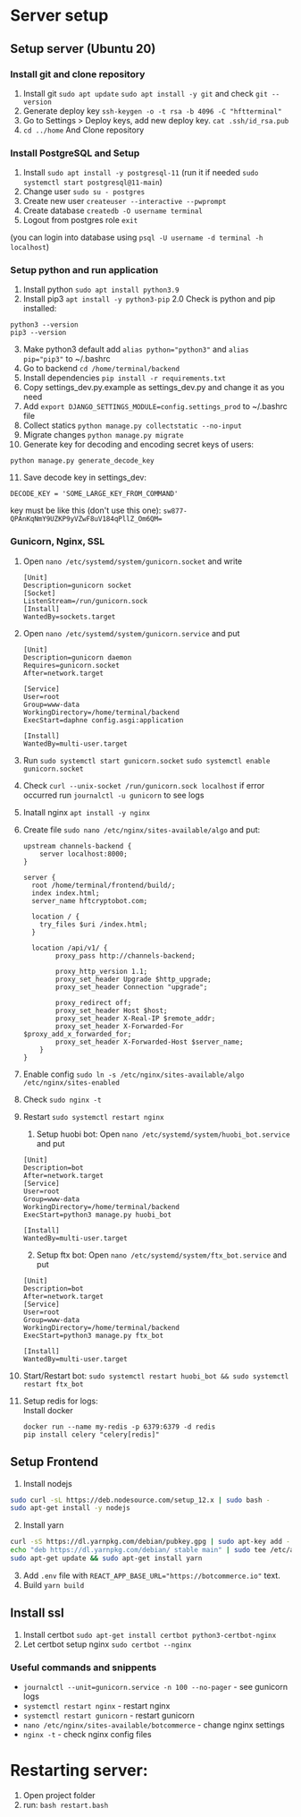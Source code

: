 # Server setup

## Setup server (Ubuntu 20)

### Install git and clone repository

1. Install git `sudo apt update` `sudo apt install -y git` and check `git --version`
2. Generate deploy key `ssh-keygen -o -t rsa -b 4096 -C "hftterminal"`
3. Go to Settings > Deploy keys, add new deploy key. `cat .ssh/id_rsa.pub`
4. `cd ../home` And Clone repository

### Install PostgreSQL and Setup

1. Install `sudo apt install -y postgresql-11` (run it if needed `sudo systemctl start postgresql@11-main`)
2. Change user `sudo su - postgres`
3. Create new user `createuser --interactive --pwprompt`
4. Create database `createdb -O username terminal`
5. Logout from postgres role `exit`

(you can login into database using `psql -U username -d terminal -h localhost`)

### Setup python and run application

1. Install python `sudo apt install python3.9`
2. Install pip3 `apt install -y python3-pip`
2.0 Check is python and pip installed:    
```
python3 --version
pip3 --version   
```
3. Make python3 default add  `alias python="python3"` and `alias pip="pip3"` to ~/.bashrc
4. Go to backend `cd /home/terminal/backend`
5. Install dependencies `pip install -r requirements.txt`
6. Copy settings_dev.py.example as settings_dev.py and change it as you need
7. Add `export DJANGO_SETTINGS_MODULE=config.settings_prod` to ~/.bashrc file
8. Collect statics `python manage.py collectstatic --no-input`
9. Migrate changes `python manage.py migrate`
10. Generate key for decoding and encoding secret keys of users:
   ```
   python manage.py generate_decode_key   
   ```
11. Save decode key in settings_dev:
   ```
   DECODE_KEY = 'SOME_LARGE_KEY_FROM_COMMAND'
   ```

   key must be like this (don't use this one): `sw877-QPAnKqNmY9UZKP9yVZwF8uV184qPllZ_Om6QM=`

### Gunicorn, Nginx, SSL

1. Open `nano /etc/systemd/system/gunicorn.socket` and write
    
    ```
    [Unit]
    Description=gunicorn socket
    [Socket]
    ListenStream=/run/gunicorn.sock
    [Install]
    WantedBy=sockets.target
    ``` 

2. Open `nano /etc/systemd/system/gunicorn.service` and put
    
    ```
    [Unit]
    Description=gunicorn daemon
    Requires=gunicorn.socket
    After=network.target
    
    [Service]
    User=root
    Group=www-data
    WorkingDirectory=/home/terminal/backend
    ExecStart=daphne config.asgi:application
    
    [Install]
    WantedBy=multi-user.target
    ```

3. Run `sudo systemctl start gunicorn.socket` `sudo systemctl enable gunicorn.socket`
4. Check `curl --unix-socket /run/gunicorn.sock localhost` if error occurred run `journalctl -u gunicorn` to see logs
5. Inatall nginx `apt install -y nginx`
6. Create file `sudo nano /etc/nginx/sites-available/algo` and put:
    
    ```
    upstream channels-backend {                                                                     
        server localhost:8000;                                                                      
    }                                                                                               
                                                                                                    
    server {                                                                                        
      root /home/terminal/frontend/build/;                                                           
      index index.html;                                                                             
      server_name hftcryptobot.com;                                                                 
                                                                                                    
      location / {                                                                                  
        try_files $uri /index.html;                                                                 
      }                                                                                             
                                                                                                    
      location /api/v1/ {                                                                           
            proxy_pass http://channels-backend;                                                     
                                                                                                    
            proxy_http_version 1.1;                                                                 
            proxy_set_header Upgrade $http_upgrade;                                                 
            proxy_set_header Connection "upgrade";                                                  
                                                                                                    
            proxy_redirect off;                                                                     
            proxy_set_header Host $host;                                                            
            proxy_set_header X-Real-IP $remote_addr;                                                
            proxy_set_header X-Forwarded-For $proxy_add_x_forwarded_for;                            
            proxy_set_header X-Forwarded-Host $server_name;                                         
        }                                                                                                                                                                                   
    }                                                                                               
    ```

7. Enable config `sudo ln -s /etc/nginx/sites-available/algo /etc/nginx/sites-enabled`
8. Check `sudo nginx -t`
9. Restart `sudo systemctl restart nginx`
   1. Setup huobi bot:
   Open `nano /etc/systemd/system/huobi_bot.service` and put

    ```
    [Unit]
    Description=bot
    After=network.target
    [Service]
    User=root
    Group=www-data
    WorkingDirectory=/home/terminal/backend
    ExecStart=python3 manage.py huobi_bot
    
    [Install]
    WantedBy=multi-user.target
    ```
   2. Setup ftx bot:
   Open `nano /etc/systemd/system/ftx_bot.service` and put

    ```
    [Unit]
    Description=bot
    After=network.target
    [Service]
    User=root
    Group=www-data
    WorkingDirectory=/home/terminal/backend
    ExecStart=python3 manage.py ftx_bot
    
    [Install]
    WantedBy=multi-user.target
    ```
11. Start/Restart bot: `sudo systemctl restart huobi_bot && sudo systemctl restart ftx_bot`
12. Setup redis for logs:   
Install docker
    ```
    docker run --name my-redis -p 6379:6379 -d redis
    pip install celery "celery[redis]"
    ```

## Setup Frontend

1. Install nodejs

```bash
sudo curl -sL https://deb.nodesource.com/setup_12.x | sudo bash -
sudo apt-get install -y nodejs
``` 

2. Install yarn

```bash
curl -sS https://dl.yarnpkg.com/debian/pubkey.gpg | sudo apt-key add -
echo "deb https://dl.yarnpkg.com/debian/ stable main" | sudo tee /etc/apt/sources.list.d/yarn.list
sudo apt-get update && sudo apt-get install yarn
```

3. Add `.env` file with `REACT_APP_BASE_URL="https://botcommerce.io"` text.
4. Build `yarn build`

## Install ssl

1. Install certbot `sudo apt-get install certbot python3-certbot-nginx`
2. Let certbot setup nginx `sudo certbot --nginx`

### Useful commands and snippents

* `journalctl --unit=gunicorn.service -n 100 --no-pager` - see gunicorn logs
* `systemctl restart nginx` - restart nginx
* `systemctl restart gunicorn` - restart gunicorn
* `nano /etc/nginx/sites-available/botcommerce` - change nginx settings
* `nginx -t` - check nginx config files



# Restarting server:
1. Open project folder
2. run: `bash restart.bash`
